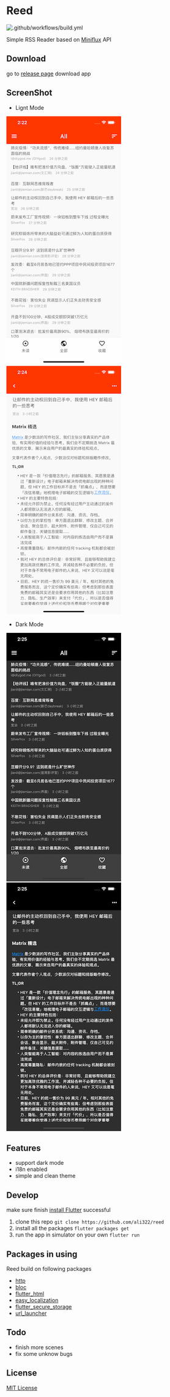 # Reed
![.github/workflows/build.yml](https://github.com/ali322/reed/workflows/.github/workflows/build.yml/badge.svg)

Simple RSS Reader based on [Miniflux](https://miniflux.app/) API

## Download

go to [release page](https://github.com/ali322/reed/releases) download app

## ScreenShot

- Lignt Mode

![1](screenshot/1.jpg)
![2](screenshot/2.jpg)

- Dark Mode

![3](screenshot/3.jpg)
![4](screenshot/4.jpg)

## Features

- support dark mode
- i18n enabled
- simple and clean theme

## Develop
make sure finish [install Flutter](https://flutter.io/get-started/install/) successful

1. clone this repo
`git clone https://github.com/ali322/reed`
2. install all the packages
`flutter packages get`
3. run the app in simulator on your own
`flutter run`

## Packages in using
Reed build on following packages
* [http](https://pub.dev/packages/http)
* [bloc](https://pub.dev/packages/bloc)
* [flutter_html](https://pub.dev/packages/flutter_html)
* [easy_localization](https://pub.dev/packages/easy_localization)
* [flutter_secure_storage](https://pub.dev/packages/flutter_secure_storage)
* [url_launcher](https://pub.dev/packages/url_launcher)


## Todo

- finish more scenes
- fix some unknow bugs


## License

[MIT License](http://en.wikipedia.org/wiki/MIT_License)